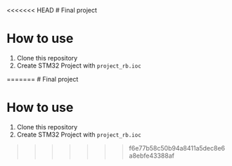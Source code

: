 <<<<<<< HEAD
﻿# Final project

# How to use
1. Clone this repository
2. Create STM32 Project with `project_rb.ioc`

=======
﻿# Final project

# How to use
1. Clone this repository
2. Create STM32 Project with `project_rb.ioc`

>>>>>>> f6e77b58c50b94a8411a5dec8e6a8ebfe43388af
